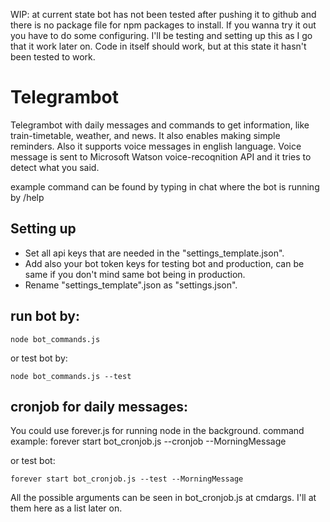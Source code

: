 WIP: at current state bot has not been tested after pushing it to github and there is no package file for npm packages to install. If you wanna try it out you have to do some configuring. I'll be testing and setting up this as I go that it work later on. Code in itself should work, but at this state it hasn't been tested to work.

# Telegrambot
Telegrambot with daily messages and commands to get information, like train-timetable, weather, and news. It also enables making simple reminders. Also it supports voice messages in english language. Voice message is sent to Microsoft Watson voice-recoqnition API and it tries to detect what you said.

example command can be found by typing in chat where the bot is running by /help

## Setting up
* Set all api keys that are needed in the "settings_template.json".
* Add also your bot token keys for testing bot and production, can be same if you don't mind same bot being in production.
* Rename "settings_template".json as "settings.json".

## run bot by:
    node bot_commands.js
  
  or test bot by:
  
    node bot_commands.js --test

## cronjob for daily messages:
  You could use forever.js for running node in the background.
  command example:
    forever start bot_cronjob.js --cronjob --MorningMessage
    
  or test bot:
  
    forever start bot_cronjob.js --test --MorningMessage
    
 All the possible arguments can be seen in bot_cronjob.js at cmdargs. I'll at them here as a list later on.
